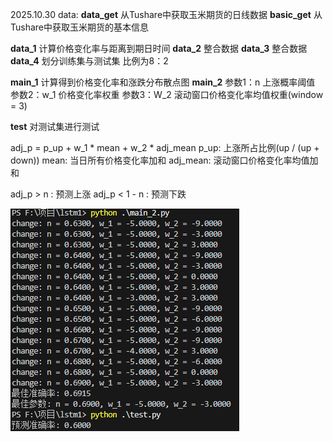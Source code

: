 2025.10.30 
data:
**data_get** 从Tushare中获取玉米期货的日线数据
**basic_get** 从Tushare中获取玉米期货的基本信息

**data_1** 计算价格变化率与距离到期日时间
**data_2** 整合数据
**data_3** 整合数据
**data_4** 划分训练集与测试集 比例为8：2

**main_1** 计算得到价格变化率和涨跌分布散点图
**main_2** 
    参数1：n 上涨概率阈值
    参数2：w_1 价格变化率权重
    参数3：W_2 滚动窗口价格变化率均值权重(window = 3)

**test** 对测试集进行测试

adj_p = p_up + w_1 * mean + w_2 * adj_mean
p_up: 上涨所占比例(up / (up + down))
mean: 当日所有价格变化率加和
adj_mean: 滚动窗口价格变化率均值加和

adj_p > n : 预测上涨 
adj_p < 1 - n : 预测下跌

![alt text](image.png)